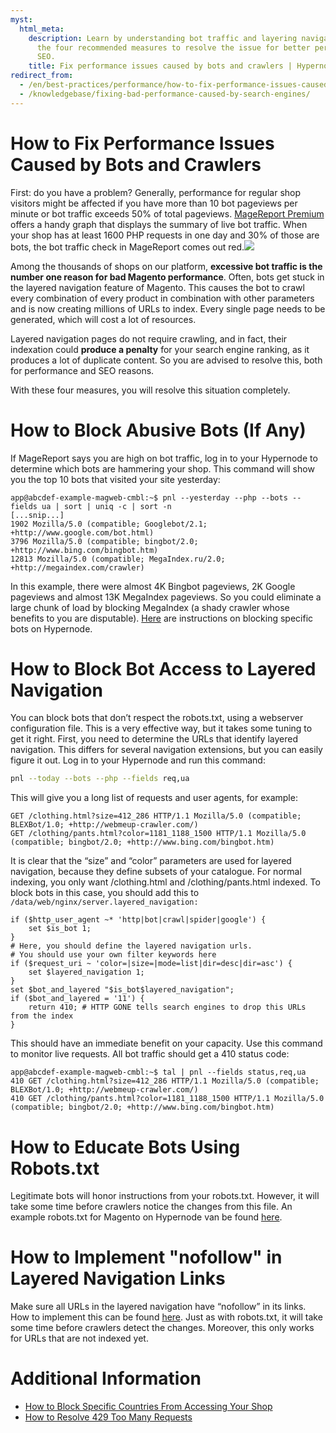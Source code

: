 ```yaml
---
myst:
  html_meta:
    description: Learn by understanding bot traffic and layering navigation, and following
      the four recommended measures to resolve the issue for better performance and
      SEO.
    title: Fix performance issues caused by bots and crawlers | Hypernode
redirect_from:
  - /en/best-practices/performance/how-to-fix-performance-issues-caused-by-bots-and-crawlers/
  - /knowledgebase/fixing-bad-performance-caused-by-search-engines/
---
```


<!-- source: https://support.hypernode.com/en/best-practices/performance/how-to-fix-performance-issues-caused-by-bots-and-crawlers/ -->

# How to Fix Performance Issues Caused by Bots and Crawlers

First: do you have a problem? Generally, performance for regular shop visitors might be affected if you have more than 10 bot pageviews per minute or bot traffic exceeds 50% of total pageviews. [MageReport Premium](https://www.magereport.com) offers a handy graph that displays the summary of live bot traffic. When your shop has at least 1600 PHP requests in one day and 30% of those are bots, the bot traffic check in MageReport comes out red.![](_res/ZTy7Y6OGj6aJmCKOGlyZvOQx96UH21Yexg.png)

Among the thousands of shops on our platform, **excessive bot traffic is the number one reason for bad Magento performance**. Often, bots get stuck in the layered navigation feature of Magento. This causes the bot to crawl every combination of every product in combination with other parameters and is now creating millions of URLs to index. Every single page needs to be generated, which will cost a lot of resources.

Layered navigation pages do not require crawling, and in fact, their indexation could **produce a penalty** for your search engine ranking, as it produces a lot of duplicate content. So you are advised to resolve this, both for performance and SEO reasons.

With these four measures, you will resolve this situation completely.

# How to Block Abusive Bots (If Any)

If MageReport says you are high on bot traffic, log in to your Hypernode to determine which bots are hammering your shop. This command will show you the top 10 bots that visited your site yesterday:

```console
app@abcdef-example-magweb-cmbl:~$ pnl --yesterday --php --bots --fields ua | sort | uniq -c | sort -n
[...snip...]
1902 Mozilla/5.0 (compatible; Googlebot/2.1; +http://www.google.com/bot.html)
3796 Mozilla/5.0 (compatible; bingbot/2.0; +http://www.bing.com/bingbot.htm)
12813 Mozilla/5.0 (compatible; MegaIndex.ru/2.0; +http://megaindex.com/crawler)

```

In this example, there were almost 4K Bingbot pageviews, 2K Google pageviews and almost 13K MegaIndex pageviews. So you could eliminate a large chunk of load by blocking MegaIndex (a shady crawler whose benefits to you are disputable). [Here](../../hypernode-platform/nginx/how-to-block-user-agents-and-referrer-sites.md) are instructions on blocking specific bots on Hypernode.

# How to Block Bot Access to Layered Navigation

You can block bots that don’t respect the robots.txt, using a webserver configuration file. This is a very effective way, but it takes some tuning to get it right. First, you need to determine the URLs that identify layered navigation. This differs for several navigation extensions, but you can easily figure it out. Log in to your Hypernode and run this command:

```bash
pnl --today --bots --php --fields req,ua
```

This will give you a long list of requests and user agents, for example:

```
GET /clothing.html?size=412_286 HTTP/1.1 Mozilla/5.0 (compatible; BLEXBot/1.0; +http://webmeup-crawler.com/)
GET /clothing/pants.html?color=1181_1188_1500 HTTP/1.1 Mozilla/5.0 (compatible; bingbot/2.0; +http://www.bing.com/bingbot.htm)
```

It is clear that the “size” and “color” parameters are used for layered navigation, because they define subsets of your catalogue. For normal indexing, you only want /clothing.html and /clothing/pants.html indexed. To block bots in this case, you should add this to `/data/web/nginx/server.layered_navigation:`

```nginx
if ($http_user_agent ~* 'http|bot|crawl|spider|google') {
    set $is_bot 1;
}
# Here, you should define the layered navigation urls.
# You should use your own filter keywords here
if ($request_uri ~ 'color=|size=|mode=list|dir=desc|dir=asc') {
    set $layered_navigation 1;
}
set $bot_and_layered "$is_bot$layered_navigation";
if ($bot_and_layered = '11') {
    return 410; # HTTP GONE tells search engines to drop this URLs from the index
}
```

This should have an immediate benefit on your capacity. Use this command to monitor live requests. All bot traffic should get a 410 status code:

```console
app@abcdef-example-magweb-cmbl:~$ tal | pnl --fields status,req,ua
410 GET /clothing.html?size=412_286 HTTP/1.1 Mozilla/5.0 (compatible; BLEXBot/1.0; +http://webmeup-crawler.com/)
410 GET /clothing/pants.html?color=1181_1188_1500 HTTP/1.1 Mozilla/5.0 (compatible; bingbot/2.0; +http://www.bing.com/bingbot.htm)
```

# How to Educate Bots Using Robots.txt

Legitimate bots will honor instructions from your robots.txt. However, it will take some time before crawlers notice the changes from this file. An example robots.txt for Magento on Hypernode van be found [here](https://gist.github.com/gwillem/feeada60fb6b4ebc5c3f).

# How to Implement "nofollow" in Layered Navigation Links

Make sure all URLs in the layered navigation have “nofollow” in its links. How to implement this can be found [here](https://www.byte.nl/blog/reduce-magento-resources-using-meta-tag-robots/). Just as with robots.txt, it will take some time before crawlers detect the changes. Moreover, this only works for URLs that are not indexed yet.

# Additional Information

- [How to Block Specific Countries From Accessing Your Shop](../../hypernode-platform/nginx/how-to-block-your-webshop-for-specific-countries.md)
- [How to Resolve 429 Too Many Requests](../../hypernode-platform/nginx/how-to-resolve-rate-limited-requests-429-too-many-requests.md)
